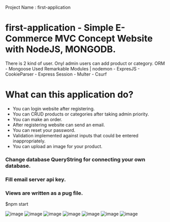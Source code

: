 Project Name : first-application
# first-application - Simple E-Commerce MVC Concept Website with NodeJS, MONGODB.

There is 2 kind of user. Onyl admin users can add product or category.
ORM - Mongoose
Used Remarkable Modules | nodemon - ExpresJS - CookieParser - Express Session - Multer - Csurf

# What can this application do? 
  - You can login website after  registering.
  - You can CRUD products or categories after taking admin priority.
  - You can make an order.
  - After registering website can send an email.
  - You can reset your password.
  - Validation implemented against inputs that could be entered inappropriately.
  - You can upload an image for your product.
  
### Change database QueryString for connecting your own database.
### Fill email server api key.
### Views are written as a pug file.

$npm start

![image](https://user-images.githubusercontent.com/60510780/133971728-f4550a65-5d03-4e8b-8072-3aabf230041b.png)
![image](https://user-images.githubusercontent.com/60510780/133971790-17530a0e-2911-43b1-809f-fc72d1fc8119.png)
![image](https://user-images.githubusercontent.com/60510780/133971832-d79bf36e-d11f-42f1-8442-4c31c8ed5d9c.png)
![image](https://user-images.githubusercontent.com/60510780/133971868-2aceb526-71da-432e-a4a8-fae6fa18a7bd.png)
![image](https://user-images.githubusercontent.com/60510780/133972361-d1707dba-f3d5-453d-88c1-4abb9ee1a91f.png)
![image](https://user-images.githubusercontent.com/60510780/133972415-1a61069f-138a-4043-92e3-0b6895d34d69.png)
![image](https://user-images.githubusercontent.com/60510780/133972460-b53057fa-5b43-4378-a5a7-11fe684936a6.png)


